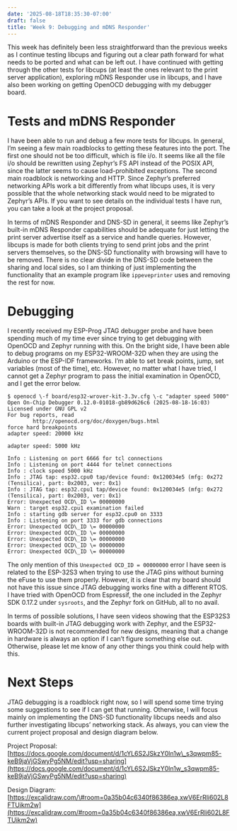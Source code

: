 ```yaml
---
date: '2025-08-18T18:35:30-07:00'
draft: false
title: 'Week 9: Debugging and mDNS Responder'
---
```

This week has definitely been less straightforward than the previous weeks as I continue testing libcups and figuring out a clear path forward for what needs to be ported and what can be left out. I have continued with getting through the other tests for libcups (at least the ones relevant to the print server application), exploring mDNS Responder use in libcups, and I have also been working on getting OpenOCD debugging with my debugger board.

# Tests and mDNS Responder

I have been able to run and debug a few more tests for libcups. In general, I’m seeing a few main roadblocks to getting these features into the port. The first one should not be too difficult, which is file i/o. It seems like all the file i/o should be rewritten using Zephyr’s FS API instead of the POSIX API, since the latter seems to cause load-prohibited exceptions. The second main roadblock is networking and HTTP. Since Zephyr’s preferred networking APIs work a bit differently from what libcups uses, it is very possible that the whole networking stack would need to be migrated to Zephyr’s APIs. If you want to see details on the individual tests I have run, you can take a look at the project proposal.

In terms of mDNS Responder and DNS-SD in general, it seems like Zephyr’s built-in mDNS Responder capabilities should be adequate for just letting the print server advertise itself as a service and handle queries. However, libcups is made for both clients trying to send print jobs and the print servers themselves, so the DNS-SD functionality with browsing will have to be removed. There is no clear divide in the DNS-SD code between the sharing and local sides, so I am thinking of just implementing the functionality that an example program like `ippeveprinter` uses and removing the rest for now.

# Debugging

I recently received my ESP-Prog JTAG debugger probe and have been spending much of my time ever since trying to get debugging with OpenOCD and Zephyr running with this. On the bright side, I have been able to debug programs on my ESP32-WROOM-32D when they are using the Arduino or the ESP-IDF frameworks. I’m able to set break points, jump, set variables (most of the time), etc. However, no matter what I have tried, I cannot get a Zephyr program to pass the initial examination in OpenOCD, and I get the error below.   
``` 
$ openocd \-f board/esp32-wrover-kit-3.3v.cfg \-c "adapter speed 5000"  
Open On-Chip Debugger 0.12.0-01018-gb89d626c6 (2025-08-18-16:03)  
Licensed under GNU GPL v2  
For bug reports, read  
        http://openocd.org/doc/doxygen/bugs.html  
force hard breakpoints  
adapter speed: 20000 kHz

adapter speed: 5000 kHz

Info : Listening on port 6666 for tcl connections  
Info : Listening on port 4444 for telnet connections  
Info : clock speed 5000 kHz  
Info : JTAG tap: esp32.cpu0 tap/device found: 0x120034e5 (mfg: 0x272 (Tensilica), part: 0x2003, ver: 0x1)  
Info : JTAG tap: esp32.cpu1 tap/device found: 0x120034e5 (mfg: 0x272 (Tensilica), part: 0x2003, ver: 0x1)  
Error: Unexpected OCD\_ID \= 00000000  
Warn : target esp32.cpu1 examination failed  
Info : starting gdb server for esp32.cpu0 on 3333  
Info : Listening on port 3333 for gdb connections  
Error: Unexpected OCD\_ID \= 00000000  
Error: Unexpected OCD\_ID \= 00000000  
Error: Unexpected OCD\_ID \= 00000000  
Error: Unexpected OCD\_ID \= 00000000  
Error: Unexpected OCD\_ID \= 00000000  
``` 
The only mention of this `Unexpected OCD_ID = 00000000` error I have seen is related to the ESP-32S3 when trying to use the JTAG pins without burning the eFuse to use them properly. However, it is clear that my board should not have this issue since JTAG debugging works fine with a different RTOS. I have tried with OpenOCD from Espressif, the one included in the Zephyr SDK 0.17.2 under `sysroots`, and the Zephyr fork on GitHub, all to no avail.

In terms of possible solutions, I have seen videos showing that the ESP32S3 boards with built-in JTAG debugging work with Zephyr, and the ESP32-WROOM-32D is not recommended for new designs, meaning that a change in hardware is always an option if I can’t figure something else out. Otherwise, please let me know of any other things you think could help with this.

# Next Steps

JTAG debugging is a roadblock right now, so I will spend some time trying some suggestions to see if I can get that running. Otherwise, I will focus mainly on implementing the DNS-SD functionality libcups needs and also further investigating libcups’ networking stack. As always, you can view the current project proposal and design diagram below.

Project Proposal:  
[https://docs.google.com/document/d/1cYL6S2JSkzY0ln1w\_s3qwpm85-keB9jaVjGSwyPg5NM/edit?usp=sharing](https://docs.google.com/document/d/1cYL6S2JSkzY0ln1w_s3qwpm85-keB9jaVjGSwyPg5NM/edit?usp=sharing)

Design Diagram:  
[https://excalidraw.com/\#room=0a35b04c6340f86386ea,xwV6ErRli602L8FTUikm2w](https://excalidraw.com/#room=0a35b04c6340f86386ea,xwV6ErRli602L8FTUikm2w)